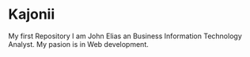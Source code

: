 # Kajonii
My first Repository 
I am John Elias an Business Information Technology Analyst.
My pasion is in Web development.
